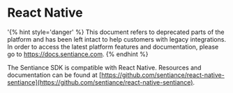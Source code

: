 # React Native

'{% hint style='danger' %} This document refers to deprecated parts of the platform and has been left intact to help customers with legacy integrations. In order to access the latest platform features and documentation, please go to https://docs.sentiance.com. {% endhint %}

The Sentiance SDK is compatible with React Native. Resources and documentation can be found at [https://github.com/sentiance/react-native-sentiance](https://github.com/sentiance/react-native-sentiance). 

